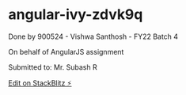 # angular-ivy-zdvk9q

Done by 900524 - Vishwa Santhosh - FY22 Batch 4

On behalf of AngularJS assignment 

Submitted to: Mr. Subash R

[Edit on StackBlitz ⚡️](https://stackblitz.com/edit/angular-ivy-zdvk9q)
